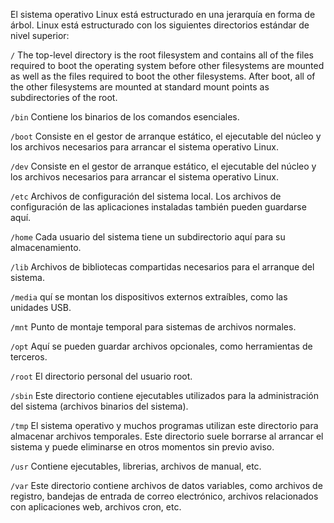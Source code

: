 El sistema operativo Linux está estructurado en una jerarquía en forma de árbol. Linux está estructurado con los siguientes directorios estándar de nivel superior:

`/`  The top-level directory is the root filesystem and contains all of the files required to boot the operating system before other filesystems are mounted as well as the files required to boot the other filesystems. After boot, all of the other filesystems are mounted at standard mount points as subdirectories of the root.

`/bin`  Contiene los binarios de los comandos esenciales.

`/boot` Consiste en el gestor de arranque estático, el ejecutable del núcleo y los archivos necesarios para arrancar el sistema operativo Linux.

`/dev` Consiste en el gestor de arranque estático, el ejecutable del núcleo y los archivos necesarios para arrancar el sistema operativo Linux.

`/etc` Archivos de configuración del sistema local. Los archivos de configuración de las aplicaciones instaladas también pueden guardarse aquí.

`/home` Cada usuario del sistema tiene un subdirectorio aquí para su almacenamiento.

`/lib` Archivos de bibliotecas compartidas necesarios para el arranque del sistema.

`/media` quí se montan los dispositivos externos extraíbles, como las unidades USB.

`/mnt` Punto de montaje temporal para sistemas de archivos normales.

`/opt` Aquí se pueden guardar archivos opcionales, como herramientas de terceros.

`/root` El directorio personal del usuario root.

`/sbin` Este directorio contiene ejecutables utilizados para la administración del sistema (archivos binarios del sistema).

`/tmp` El sistema operativo y muchos programas utilizan este directorio para almacenar archivos temporales. Este directorio suele borrarse al arrancar el sistema y puede eliminarse en otros momentos sin previo aviso.

`/usr` Contiene ejecutables, librerias, archivos de manual, etc.

`/var` Este directorio contiene archivos de datos variables, como archivos de registro, bandejas de entrada de correo electrónico, archivos relacionados con aplicaciones web, archivos cron, etc.
